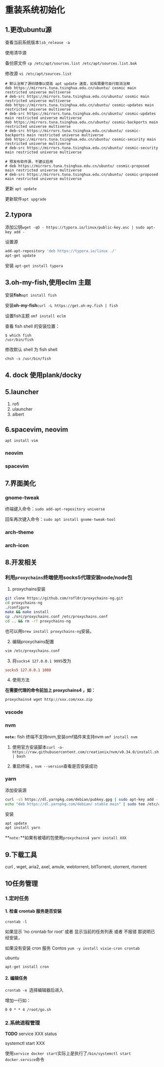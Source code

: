 # 重装系统初始化

## 1.更改ubuntu源

查看当前系统版本`lsb_release -a`

使用清华源

备份原文件 `cp /etc/apt/sources.list /etc/apt/sources.list.bak `

修改源 `vi /etc/apt/sources.list`

```
# 默认注释了源码镜像以提高 apt update 速度，如有需要可自行取消注释
deb https://mirrors.tuna.tsinghua.edu.cn/ubuntu/ cosmic main restricted universe multiverse
# deb-src https://mirrors.tuna.tsinghua.edu.cn/ubuntu/ cosmic main restricted universe multiverse
deb https://mirrors.tuna.tsinghua.edu.cn/ubuntu/ cosmic-updates main restricted universe multiverse
# deb-src https://mirrors.tuna.tsinghua.edu.cn/ubuntu/ cosmic-updates main restricted universe multiverse
deb https://mirrors.tuna.tsinghua.edu.cn/ubuntu/ cosmic-backports main restricted universe multiverse
# deb-src https://mirrors.tuna.tsinghua.edu.cn/ubuntu/ cosmic-backports main restricted universe multiverse
deb https://mirrors.tuna.tsinghua.edu.cn/ubuntu/ cosmic-security main restricted universe multiverse
# deb-src https://mirrors.tuna.tsinghua.edu.cn/ubuntu/ cosmic-security main restricted universe multiverse

# 预发布软件源，不建议启用
# deb https://mirrors.tuna.tsinghua.edu.cn/ubuntu/ cosmic-proposed main restricted universe multiverse
# deb-src https://mirrors.tuna.tsinghua.edu.cn/ubuntu/ cosmic-proposed main restricted universe multiverse
```

更新 `apt update`

更新软件`apt upgrade`

## 2.typora

添加公钥`wget -qO - https://typora.io/linux/public-key.asc | sudo apt-key add -`

设置源

```bash
add-apt-repository 'deb https://typora.io/linux ./'
apt-get update
```

安装 `apt-get install typora`

## 3.oh-my-fish,使用eclm 主题

安装**fish**`apt install fish`

安装**oh-my-fish**`curl -L https://get.oh-my.fish | fish`

设置fish主题 `omf install eclm`

查看 fish shell 的安装位置：

```
$ which fish
/usr/bin/fish
```

修改默认 shell 为 fish shell

```
chsh -s /usr/bin/fish
```

## 4. dock 使用plank/docky

## 5.launcher

1. rofi
2. ulauncher
3. albert

## 6.spacevim, neovim

`apt install vim`

### neovim

### spacevim

## 7.界面美化

### gnome-tweak

终端键入命令：`sudo add-apt-repository universe`

回车再次键入命令：`sudo apt install gnome-tweak-tool`

### arch-theme

### arch-icon

## 8.开发相关

### 利用`proxychains`终端使用socks5代理安装node/node包

1. proxychains安装

```bash
git clone https://github.com/rofl0r/proxychains-ng.git
cd proxychains-ng
./configure
make && make install
cp ./src/proxychains.conf /etc/proxychains.conf
cd .. && rm -rf proxychains-ng
```

也可以用`brew install proxychains-ng`安装。

2. 编辑proxychains配置

```bash
vim /etc/proxychains.conf
```

3. 将`socks4 127.0.0.1 9095`改为

```conf
socks5 127.0.0.1 1080
```

4. 使用方法

**在需要代理的命令前加上 proxychains4 ，如：**

```bash
proxychains4 wget http://xxx.com/xxx.zip
```

### vscode

### nvm

**`note:`** fish 终端不支持nvm,安装omf插件来支持nvm `omf install nvm`

1. 使用官方安装脚本`curl -o- https://raw.githubusercontent.com/creationix/nvm/v0.34.0/install.sh | bash`

2. 重启终端 ，`nvm --version`查看是否安装成功

### yarn

添加安装源

```bash
curl -sS https://dl.yarnpkg.com/debian/pubkey.gpg | sudo apt-key add -
echo "deb https://dl.yarnpkg.com/debian/ stable main" | sudo tee /etc/apt/sources.list.d/yarn.list
```

安装

```bash
apt update
apt install yarn
```

**`note:`**如果有被墙的包使用`proxychains4 yarn install XXX`

## 9.下载工具

curl , wget, aria2, axel, amule, webtorrent, bitTorrent, utorrent, rtorrent

## 10任务管理

### 1.定时任务

#### 1. 检查 crontab 服务是否安装

`crontab -l`

如果显示 ‘no crontab for root’ 或者 显示当前的任务列表 或者 不报错 那说明已经安装，

如果没有安装 cron 服务
Contos
`yum -y install vixie-cron crontab`

ubuntu

`apt-get install cron`

#### 2. 编辑任务

`crontab -e `选择编辑器后进入

增加一行如：

`0 0 * * 4 /root/go.sh`

### 2.系统进程管理

**TODO** service XXX status

systemctl start XXX

使用`service docker start`实际上是执行了`/bin/systemctl start docker.service`命令